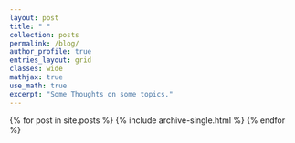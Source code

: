 ```yaml
---
layout: post
title: " "
collection: posts
permalink: /blog/
author_profile: true
entries_layout: grid
classes: wide
mathjax: true
use_math: true
excerpt: "Some Thoughts on some topics."
---
```



{% for post in site.posts %}
  {% include archive-single.html %}
{% endfor %}

